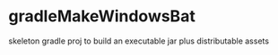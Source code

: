 gradleMakeWindowsBat
====================

skeleton gradle proj to build an executable jar plus distributable assets
